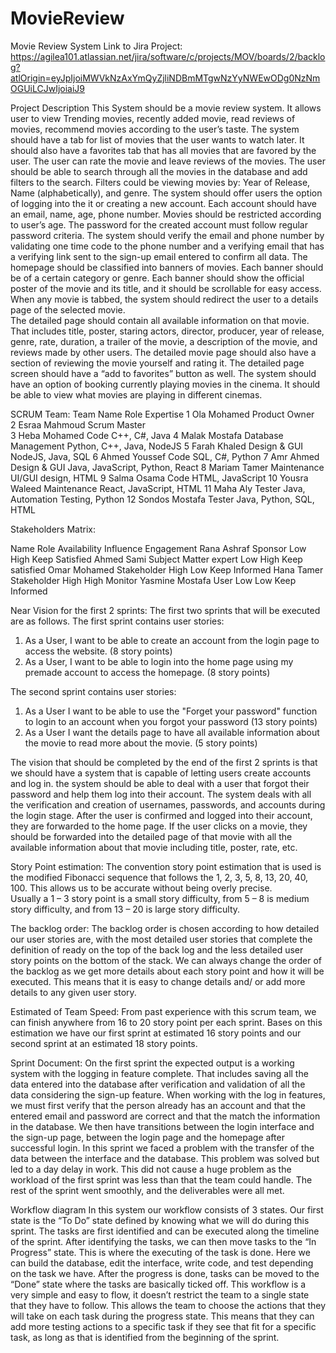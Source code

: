 # MovieReview


Movie Review System
Link to Jira Project:
https://agilea101.atlassian.net/jira/software/c/projects/MOV/boards/2/backlog?atlOrigin=eyJpIjoiMWVkNzAxYmQyZjliNDBmMTgwNzYyNWEwODg0NzNmOGUiLCJwIjoiaiJ9

Project Description 
This System should be a movie review system. It allows user to view Trending movies, recently added movie, read reviews of movies, recommend movies according to the user’s taste. The system should have a tab for list of movies that the user wants to watch later. It should also have a favorites tab that has all movies that are favored by the user. The user can rate the movie and leave reviews of the movies. The user should be able to search through all the movies in the database and add filters to the search. Filters could be viewing movies by: Year of Release, Name (alphabetically), and genre. 
The system should offer users the option of logging into the it or creating a new account. Each account should have an email, name, age, phone number. Movies should be restricted according to user’s age. The password for the created account must follow regular password criteria. The system should verify the email and phone number by validating one time code to the phone number and a verifying email that has a verifying link sent to the sign-up email entered to confirm all data.
The homepage should be classified into banners of movies. Each banner should be of a certain category or genre. Each banner should show the official poster of the movie and its title, and it should be scrollable for easy access. When any movie is tabbed, the system should redirect the user to a details page of the selected movie.  
The detailed page should contain all available information on that movie. That includes title, poster, staring actors, director, producer, year of release, genre, rate, duration, a trailer of the movie, a description of the movie, and reviews made by other users. The detailed movie page should also have a section of reviewing the movie yourself and rating it. The detailed page screen should have a “add to favorites” button as well. The system should have an option of booking currently playing movies in the cinema. It should be able to view what movies are playing in different cinemas.





SCRUM Team:
Team 	Name 	Role	Expertise
1	Ola Mohamed	Product Owner	
2	Esraa Mahmoud	Scrum Master	
3	Heba Mohamed	Code 	C++, C#, Java 
4	Malak Mostafa	Database Management	Python, C++, Java, NodeJS
5	Farah Khaled	Design & GUI	NodeJS, Java, SQL
6	Ahmed Youssef	Code	SQL, C#, Python
7	Amr Ahmed	Design & GUI	Java, JavaScript, Python, React
8	Mariam Tamer	Maintenance	UI/GUI design, HTML
9	Salma Osama	Code 	HTML, JavaScript
10	Yousra Waleed	Maintenance	React, JavaScript, HTML
11	Maha Aly	Tester 	Java, Automation Testing, Python
12	Sondos Mostafa	Tester	Java, Python, SQL, HTML



Stakeholders Matrix:

Name	Role	Availability 	Influence 	Engagement 
Rana Ashraf	Sponsor	Low	High	Keep Satisfied
Ahmed Sami	Subject Matter expert	Low	High	Keep satisfied 
Omar Mohamed	Stakeholder	High	Low	Keep Informed 
Hana Tamer	Stakeholder	High	High	Monitor
Yasmine Mostafa	User	Low	Low	Keep Informed




Near Vision for the first 2 sprints:
The first two sprints that will be executed are as follows.
 The first sprint contains user stories:
1.	As a User, I want to be able to create an account from the login page to access the website. (8 story points)
2.	As a User, I want to be able to login into the home page using my premade account to access the homepage. (8 story points)

The second sprint contains user stories:
1.	As a User I want to be able to use the "Forget your password" function to login to an account when you forgot your password (13 story points)
2.	As a User I want the details page to have all available information about the movie to read more about the movie. (5 story points)

The vision that should be completed by the end of the first 2 sprints is that we should have a system that is capable of letting users create accounts and log in. the system should be able to deal with a user that forgot their password and help them log into their account. The system deals with all the verification and creation of usernames, passwords, and accounts during the login stage. After the user is confirmed and logged into their account, they are forwarded to the home page. If the user clicks on a movie, they should be forwarded into the detailed page of that movie with all the available information about that movie including title, poster, rate, etc.


Story Point estimation:
The convention story point estimation that is used is the modified Fibonacci sequence that follows the 1, 2, 3, 5, 8, 13, 20, 40, 100. This allows us to be accurate without being overly precise.  
Usually a 1 – 3 story point is a small story difficulty, from 5 – 8 is medium story difficulty, and from 13 – 20 is large story difficulty.  



The backlog order:
The backlog order is chosen according to how detailed our user stories are, with the most detailed user stories that complete the definition of ready on the top of the back log and the less detailed user story points on the bottom of the stack. We can always change the order of the backlog as we get more details about each story point and how it will be executed. This means that it is easy to change details and/ or add more details to any given user story.

Estimated of Team Speed:
From past experience with this scrum team, we can finish anywhere from 16 to 20 story point per each sprint.
Bases on this estimation we have our first sprint at estimated 16 story points and our second sprint at an estimated 18 story points.


Sprint Document:
On the first sprint the expected output is a working system with the logging in feature complete. That includes saving all the data entered into the database after verification and validation of all the data considering the sign-up feature. When working with the log in features, we must first verify that the person already has an account and that the entered email and password are correct and that the match the information in the database. We then have transitions between the login interface and the sign-up page, between the login page and the homepage after successful login.
In this sprint we faced a problem with the transfer of the data between the interface and the database. This problem was solved but led to a day delay in work. This did not cause a huge problem as the workload of the first sprint was less than that the team could handle. The rest of the sprint went smoothly, and the deliverables were all met.

Workflow diagram
In this system our workflow consists of 3 states. Our first state is the “To Do” state defined by knowing what we will do during this sprint. The tasks are first identified and can be executed along the timeline of the sprint. After identifying the tasks, we can then move tasks to the “In Progress” state. This is where the executing of the task is done. Here we can build the database, edit the interface, write code, and test depending on the task we have. After the progress is done, tasks can be moved to the “Done” state where the tasks are basically ticked off. 
This workflow is a very simple and easy to flow, it doesn’t restrict the team to a single state that they have to follow. This allows the team to choose the actions that they will take on each task during the progress state. This means that they can add more testing actions to a specific task if they see that fit for a specific task, as long as that is identified from the beginning of the sprint.
